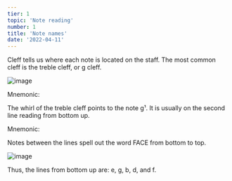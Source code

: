 ```yaml
---
tier: 1
topic: 'Note reading'
number: 1
title: 'Note names'
date: '2022-04-11'
---
```


Cleff tells us where each note is located on the staff. The most common cleff is the treble cleff, or g cleff.

![image](https://commons.wikimedia.org/wiki/Category:G_clef#/media/File:C-major_a-minor.png)

Mnemonic:

The whirl of the treble cleff points to the note g¹. It is usually on the second line reading from bottom up.

Mnemonic:

Notes between the lines spell out the word FACE from bottom to top.

![image](https://upload.wikimedia.org/wikipedia/commons/f/f1/FACE_mnemonic_acronym.svg)

Thus, the lines from bottom up are: e, g, b, d, and f.
